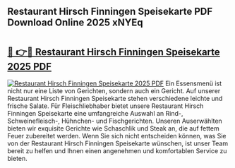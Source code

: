 ## Restaurant Hirsch Finningen Speisekarte PDF Download Online 2025 xNYEq

# <h2><a href="http://gccutt3.nevu.top/?p=Restaurant+Hirsch+Finningen+Speisekarte">🔗 👉🔴 Restaurant Hirsch Finningen Speisekarte 2025 PDF</a></h2>

[![Restaurant Hirsch Finningen Speisekarte 2025 PDF](https://i.imgur.com/dBaPXMq.png)](http://gccutt3.nevu.top/?p=Restaurant+Hirsch+Finningen+Speisekarte)
Ein Essensmenü ist nicht nur eine Liste von Gerichten, sondern auch ein Gericht. Auf unserer Restaurant Hirsch Finningen Speisekarte stehen verschiedene leichte und frische Salate. Für Fleischliebhaber bietet unsere Restaurant Hirsch Finningen Speisekarte eine umfangreiche Auswahl an Rind-, Schweinefleisch-, Hühnchen- und Fischgerichten. Unseren Auserwählten bieten wir exquisite Gerichte wie Schaschlik und Steak an, die auf fettem Feuer zubereitet werden. Wenn Sie sich nicht entscheiden können, was Sie von der Restaurant Hirsch Finningen Speisekarte wünschen, ist unser Team bereit zu helfen und Ihnen einen angenehmen und komfortablen Service zu bieten.
